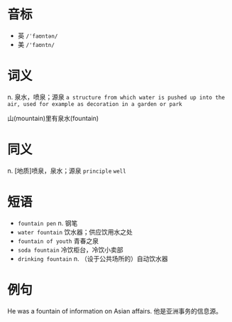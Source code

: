 # 音标

- 英 `/ˈfaʊntən/`
- 美 `/'faʊntn/`

# 词义

n. 泉水，喷泉；源泉
`a structure from which water is pushed up into the air, used for example as decoration in a garden or park`



山(mountain)里有泉水(fountain)

# 同义

n. [地质]喷泉，泉水；源泉
`principle` `well`

# 短语

- `fountain pen` n. 钢笔
- `water fountain` 饮水器；供应饮用水之处
- `fountain of youth` 青春之泉
- `soda fountain` 冷饮柜台，冷饮小卖部
- `drinking fountain` n. （设于公共场所的）自动饮水器

# 例句

He was a fountain of information on Asian affairs.
他是亚洲事务的信息源。



